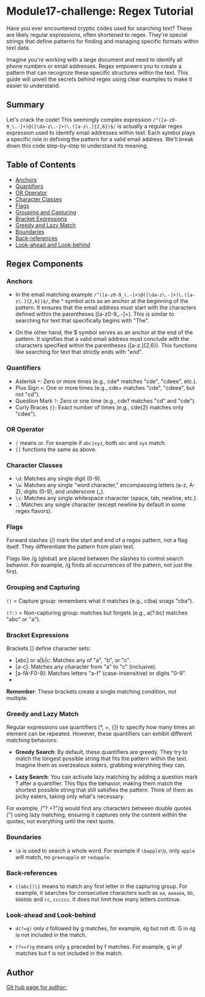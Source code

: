 # Module17-challenge: Regex Tutorial 

Have you ever encountered cryptic codes used for searching text? These are likely regular expressions, often shortened to regex. They're special strings that define patterns for finding and managing specific formats within text data.

Imagine you're working with a large document and need to identify all phone numbers or email addresses. Regex empowers you to create a pattern that can recognize these specific structures within the text. This guide will unveil the secrets behind regex using clear examples to make it easier to understand.
## Summary

Let's crack the code! This seemingly complex expression  `/^([a-z0-9_\.-]+)@([\da-z\.-]+)\.([a-z\.]{2,6})$/`  is actually a regular regex expression used to identify email addresses within text. Each symbol plays a specific role in defining the pattern for a valid email address. We'll break down this code step-by-step to understand its meaning.

## Table of Contents

- [Anchors](#anchors)
- [Quantifiers](#quantifiers)
- [OR Operator](#or-operator)
- [Character Classes](#character-classes)
- [Flags](#flags)
- [Grouping and Capturing](#grouping-and-capturing)
- [Bracket Expressions](#bracket-expressions)
- [Greedy and Lazy Match](#greedy-and-lazy-match)
- [Boundaries](#boundaries)
- [Back-references](#back-references)
- [Look-ahead and Look-behind](#look-ahead-and-look-behind)

## Regex Components

### Anchors

- In the email matching example `/^([a-z0-9_\.-]+)@([\da-z\.-]+)\.([a-z\.]{2,6})$/`, the ^ symbol acts as an anchor at the beginning of the pattern. It ensures that the email address must start with the characters defined within the parentheses ([a-z0-9_\.-]+). This is similar to searching for text that specifically begins with "The".

- On the other hand, the $ symbol serves as an anchor at the end of the pattern. It signifies that a valid email address must conclude with the characters specified within the parentheses ([a-z\.]{2,6}). This functions like searching for text that strictly ends with "end".


### Quantifiers

- Asterisk `*`: Zero or more times (e.g., cde* matches "cde", "cdeee", etc.).
- Plus Sign `+`: One or more times (e.g., cde+ matches "cde", "cdeee", but not "cd").
- Question Mark `?`: Zero or one time (e.g., cde? matches "cd" and "cde").
- Curly Braces `{}`: Exact number of times (e.g., cde{2} matches only "cdee").


### OR Operator

- `|` means or. For example if `abc|xyz`, both `abc` and `xyx` match.
- `[]` functions the same as above. 

### Character Classes

- `\d`: Matches any single digit (0-9).
- `\w`: Matches any single "word character," encompassing letters (a-z, A-Z), digits (0-9), and underscore (_).
- `\s`: Matches any single whitespace character (space, tab, newline, etc.).
- `.`: Matches any single character (except newline by default in some regex flavors).



### Flags

Forward slashes (/) mark the start and end of a regex pattern, not a flag itself. They differentiate the pattern from plain text.

Flags like /g (global) are placed between the slashes to control search behavior. For example, /g finds all occurrences of the pattern, not just the first.

### Grouping and Capturing

`()` = Capture group: remembers what it matches (e.g., c(ba) snags "cba").

`(?:)` = Non-capturing group: matches but forgets (e.g., a(?:bc) matches "abc" or "a").


### Bracket Expressions

Brackets [] define character sets:

- [abc] or a|b|c: Matches any of "a", "b", or "c".
- [a-c]: Matches any character from "a" to "c" (inclusive).
- [a-fA-F0-9]: Matches letters "a-f" (case-insensitive) or digits "0-9".
- [^a-zA-Z]: Matches any character except letters "a-z" or "A-Z".

**Remember**: These brackets create a single matching condition, not multiple.

### Greedy and Lazy Match

Regular expressions use quantifiers (*, +, {}) to specify how many times an element can be repeated. However, these quantifiers can exhibit different matching behaviors:

- **Greedy Search**: By default, these quantifiers are greedy. They try to match the longest possible string that fits the pattern within the text. Imagine them as overzealous eaters, grabbing everything they can.

- **Lazy Search**:  You can activate lazy matching by adding a question mark ? after a quantifier. This flips the behavior, making them match the shortest possible string that still satisfies the pattern. Think of them as picky eaters, taking only what's necessary.

For example, /"?.+?"/g would find any characters between double quotes (") using lazy matching, ensuring it captures only the content within the quotes, not everything until the next quote.

### Boundaries

- `\b` is used to search a whole word. For example if `\bapple\b`, only `apple` will match, no `greenapple` or `redapple`. 

### Back-references

- `([abc])\1` means to match any first letter in the capturing group. For example, it searches for consecutive characters such as `aa`, `aaaaaa`, `bb`, `bbbbbb` and `cc`, `cccccc`. It does not limit how many letters continue.

### Look-ahead and Look-behind

- `d(?=g)` only `d` followed by g matches, for example, `d`g but not dt. G in `d`g is not included in the match.  

- `(?<=f)g` means only `g` preceded by f matches. For example, g in `g`f matches but f is not included in the match.

## Author

[Git hub page for author:](https://github.com/Chadoyek)